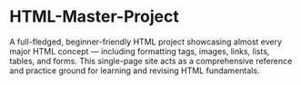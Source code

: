 # HTML-Master-Project
A full-fledged, beginner-friendly HTML project showcasing almost every major HTML concept — including formatting tags, images, links, lists, tables, and forms. This single-page site acts as a comprehensive reference and practice ground for learning and revising HTML fundamentals.
